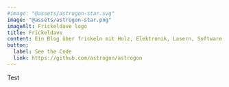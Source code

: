 ```yaml
---
#image: "@assets/astrogon-star.svg"
image: "@assets/astrogon-star.png"
imageAlt: Frickeldave logo
title: Frickeldave
content: Ein Blog über frickeln mit Holz, Elektronik, Lasern, Software und 3D Druck.
button:
  label: See the Code
  link: https://github.com/astrogon/astrogon
---
```


Test
